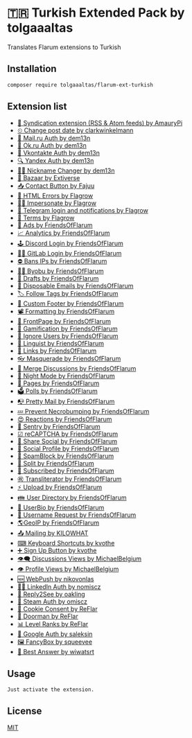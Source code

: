 # 🇹🇷 Turkish Extended Pack by tolgaaaltas

Translates Flarum extensions to Turkish

## Installation

```bash
composer require tolgaaaltas/flarum-ext-turkish
```

## Extension list

- [🌊 Syndication extension (RSS & Atom feeds) by AmauryPi](https://discuss.flarum.org/d/4395-syndication-extension-rss-atom-feeds)
- [⏲ Change post date by clarkwinkelmann](https://discuss.flarum.org/d/21247-change-post-date)
- [📮 Mail.ru Auth by dem13n](https://github.com/Dem13n/auth-mailru)
- [🧍‍ Ok.ru Auth by dem13n](https://github.com/Dem13n/auth-odnoklassniki)
- [💭 Vkontakte Auth by dem13n](https://github.com/Dem13n/auth-vkontakte)
- [🔍 Yandex Auth by dem13n](https://github.com/Dem13n/auth-yandex)
- [🤹‍♀️ Nickname Changer by dem13n](https://github.com/Dem13n/nickname-changer)
- [🛒 Bazaar by Extiverse](https://github.com/extiverse/bazaar)
- [📥 Contact Button by Fajuu](https://discuss.flarum.org/d/18228-contact-button)
- [🧯 HTML Errors by Flagrow](https://discuss.flarum.org/d/10784-custom-html-error-pages)
- [🕵️‍♂️ Impersonate by Flagrow](https://discuss.flarum.org/d/9868-flagrow-impersonate-login-as-other-users)
- [🛫 Telegram login and notifications by Flagrow](https://discuss.flarum.org/d/9033-telegram-login-and-notifications-by-flagrow)
- [📄 Terms by Flagrow](https://discuss.flarum.org/d/11714-flagrow-terms-ask-your-users-to-accept-tos-and-privacy-policy)
- [🤑 Ads by FriendsOfFlarum](https://discuss.flarum.org/d/4785-flagrow-ads-bombarding-your-users-with-ads-everywhere-if-you-want)
- [📈 Analytics by FriendsOfFlarum](https://discuss.flarum.org/d/1983-flagrow-analytics-extension-tracking-user-visits)
- [🕹 Discord Login by FriendsOfFlarum](https://discuss.flarum.org/d/20184-friendsofflarum-discord-login)
- [👩‍💻 GitLab Login by FriendsOfFlarum](https://discuss.flarum.org/d/20371-friendsofflarum-gitlab-login)
- [⛔ Bans IPs by FriendsOfFlarum](https://discuss.flarum.org/d/20949-friendsofflarum-ban-ips)
- [👨‍💻 Byobu by FriendsOfFlarum](https://discuss.flarum.org/d/4762-friendsofflarum-by-bu-well-integrated-advanced-private-discussions)
- [💾 Drafts by FriendsOfFlarum](https://discuss.flarum.org/d/20957-friendsofflarum-drafts)
- [📧 Disposable Emails by FriendsOfFlarum](https://discuss.flarum.org/d/20457-friendsofflarum-disposable-emails)
- [🏷 Follow Tags by FriendsOfFlarum](https://discuss.flarum.org/d/20525-friendsofflarum-follow-tags)
- [📝 Custom Footer by FriendsOfFlarum](https://discuss.flarum.org/d/17774-friendsofflarum-custom-footer)
- [📽 Formatting by FriendsOfFlarum](https://discuss.flarum.org/d/17770-friendsofflarum-formatting)
- [📑 FrontPage by FriendsOfFlarum](https://discuss.flarum.org/d/19256-friendsofflarum-frontpage)
- [🎰 Gamification by FriendsOfFlarum](https://discuss.flarum.org/d/20671-friendsofflarum-gamification)
- [🤬 Ignore Users by FriendsOfFlarum](https://discuss.flarum.org/d/20681-friendsofflarum-ignore-users)
- [👅 Linguist by FriendsOfFlarum](https://discuss.flarum.org/d/7026-flagrow-linguist-customize-translations-with-ease)
- [🔗 Links by FriendsOfFlarum](https://discuss.flarum.org/d/18335-friendsofflarum-links)
- [👓 Masquerade by FriendsOfFlarum](https://discuss.flarum.org/d/5791-masquerade-by-friendsofflarum-the-user-profile-builder)
- [🤝 Merge Discussions by FriendsOfFlarum](https://discuss.flarum.org/d/19460-friendsofflarum-merge-discussions)
- [🌃 Night Mode by FriendsOfFlarum](https://discuss.flarum.org/d/21492-friendsofflarum-night-mode)
- [📃 Pages by FriendsOfFlarum](https://discuss.flarum.org/d/18301-friendsofflarum-pages)
- [🗳 Polls by FriendsOfFlarum](https://discuss.flarum.org/d/20586-friendsofflarum-polls)
- [📭 Pretty Mail by FriendsOfFlarum](https://discuss.flarum.org/d/11178-friendsofflarum-pretty-mail/)
- [💤 Prevent Necrobumping by FriendsOfFlarum](https://discuss.flarum.org/d/18312-friendsofflarum-prevent-necrobumping)
- [😍 Reactions by FriendsOfFlarum](https://discuss.flarum.org/d/20655-friendsofflarum-reactions)
- [🗿 Sentry by FriendsOfFlarum](https://discuss.flarum.org/d/18089-friendsofflarum-sentry)
- [☑ reCAPTCHA by FriendsOfFlarum](https://discuss.flarum.org/d/18399-friendsofflarum-recaptcha)
- [💌 Share Social by FriendsOfFlarum](https://discuss.flarum.org/d/20401-friendsofflarum-share-social)
- [🤳 Social Profile by FriendsOfFlarum](https://discuss.flarum.org/d/18775-friendsofflarum-social-profile)
- [🚷 SpamBlock by FriendsOfFlarum](https://discuss.flarum.org/d/17772-friendsofflarum-spamblock)
- [👐 Split by FriendsOfFlarum](https://discuss.flarum.org/d/1903-friendsofflarum-split-separates-posts-to-a-new-discussion)
- [🏃 Subscribed by FriendsOfFlarum](https://discuss.flarum.org/d/20917-friendsofflarum-subscribed)
- [㊗️ Transliterator by FriendsOfFlarum](https://discuss.flarum.org/d/18074-friendsofflarum-url-transliterator)
- [⚡ Upload by FriendsOfFlarum](https://discuss.flarum.org/d/4154-flagrow-upload-the-intelligent-file-attachment-extension)
- [👪 User Directory by FriendsOfFlarum](https://discuss.flarum.org/d/5682-user-directory-by-friendsofflarum)
- [📖 UserBio by FriendsOfFlarum](https://discuss.flarum.org/d/17775-friendsofflarum-user-bio)
- [🎃 Username Request by FriendsOfFlarum](https://discuss.flarum.org/d/20956-friendsofflarum-username-request)
- [🌎GeoIP by FriendsOfFlarum](https://discuss.flarum.org/d/21493-friendsofflarum-geoip)
- [📤 Mailing by KILOWHAT](https://discuss.flarum.org/d/20443-mailing-by-kilowhat)
- [⌨ Keyboard Shortcuts by kvothe](https://discuss.flarum.org/d/19301-keyboard-shortcuts)
- [➕ Sign Up Button by kvothe](https://discuss.flarum.org/d/18812-sign-up-button)
- [👁‍🗨 Discussions Views by MichaelBelgium](https://discuss.flarum.org/d/7339-discussion-views)
- [👁 Profile Views by MichaelBelgium](https://discuss.flarum.org/d/7596-profile-views)
- [🆕 WebPush by nikovonlas](https://discuss.flarum.org/d/20784-onesignal-web-push-notifications)
- [👨‍💼 LinkedIn Auth by nomiscz](https://discuss.flarum.org/d/20263-linkedin-auth)
- [👀 Reply2See by oakling](https://discuss.flarum.org/d/18899-reply-2-see)
- [🎲 Steam Auth by omiscz](https://discuss.flarum.org/d/19750-steam-auth)
- [🍪 Cookie Consent by ReFlar](https://discuss.flarum.org/d/10395-cookie-consent)
- [🚪 Doorman by ReFlar](https://discuss.flarum.org/d/17845-doorman-by-reflar)
- [📊 Level Ranks by ReFlar](https://discuss.flarum.org/d/15052-levels-ranks-by-reflar)
- [🔎 Google Auth by saleksin](https://discuss.flarum.org/d/18250-google-login)
- [🖼 FancyBox by squeevee](https://discuss.flarum.org/d/19535-fancybox-extension-beta)
- [💬 Best Answer by wiwatsrt](https://discuss.flarum.org/d/3868-select-post-best-answer)

## Usage

```
Just activate the extension.
```

## License
[MIT](https://choosealicense.com/licenses/mit/)
